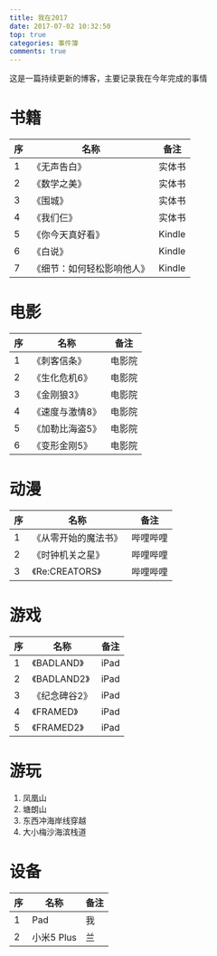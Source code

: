 ```yaml
---
title: 我在2017
date: 2017-07-02 10:32:50
top: true
categories: 事件簿
comments: true
---
```


这是一篇持续更新的博客，主要记录我在今年完成的事情

# 书籍

序 | 名称 | 备注
--- | --- | ---
1 | 《无声告白》 | 实体书
2 | 《数学之美》 | 实体书
3 | 《围城》 | 实体书
4 | 《我们仨》 | 实体书
5 | 《你今天真好看》 | Kindle
6 | 《白说》 | Kindle
7 | 《细节：如何轻松影响他人》 | Kindle

# 电影
序 | 名称 | 备注
--- | -- | ---
1 | 《刺客信条》 | 电影院
2 | 《生化危机6》 | 电影院
3 | 《金刚狼3》 | 电影院
4 | 《速度与激情8》 | 电影院
5 | 《加勒比海盗5》 | 电影院
6 | 《变形金刚5》 | 电影院

# 动漫
序 | 名称 | 备注
--- | -- | ---
1 | 《从零开始的魔法书》 | 哔哩哔哩
2 | 《时钟机关之星》 | 哔哩哔哩
3 | 《Re:CREATORS》 | 哔哩哔哩

# 游戏
序 | 名称 | 备注
--- | -- | ---
1 | 《BADLAND》 | iPad
2 | 《BADLAND2》 | iPad
3 | 《纪念碑谷2》 | iPad
4 | 《FRAMED》 | iPad
5 | 《FRAMED2》 | iPad

# 游玩
1. 凤凰山
2. 塘朗山
3. 东西冲海岸线穿越
4. 大小梅沙海滨栈道

# 设备
序 | 名称 | 备注
--- | -- | ---
1 | Pad | 我
2 | 小米5 Plus | 兰
